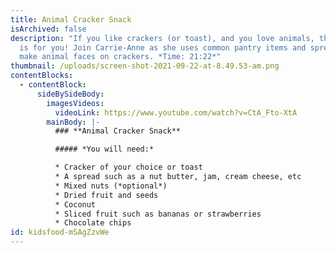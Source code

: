 ```yaml
---
title: Animal Cracker Snack
isArchived: false
description: "If you like crackers (or toast), and you love animals, this snack
  is for you! Join Carrie-Anne as she uses common pantry items and spreads to
  make animal faces on crackers. *Time: 21:22*"
thumbnail: /uploads/screen-shot-2021-09-22-at-8.49.53-am.png
contentBlocks:
  - contentBlock:
      sideBySideBody:
        imagesVideos:
          videoLink: https://www.youtube.com/watch?v=CtA_Fto-XtA
        mainBody: |-
          ### **Animal Cracker Snack**

          ##### *You will need:*

          * Cracker of your choice or toast
          * A spread such as a nut butter, jam, cream cheese, etc
          * Mixed nuts (*optional*)
          * Dried fruit and seeds 
          * Coconut
          * Sliced fruit such as bananas or strawberries 
          * Chocolate chips
id: kidsfood-mSAgZzvWe
---
```

